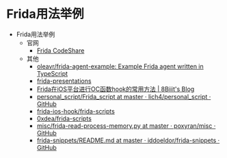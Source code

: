 # Frida用法举例

* Frida用法举例
  * 官网
    * [Frida CodeShare](https://codeshare.frida.re)
  * 其他
    * [oleavr/frida-agent-example: Example Frida agent written in TypeScript](https://github.com/oleavr/frida-agent-example)
    * [frida-presentations](https://github.com/frida/frida-presentations)
    * [Frida在iOS平台进行OC函数hook的常用方法 | 8Biiit's Blog](https://8biiit.github.io/2019/08/12/Frida/)
    * [personal_script/Frida_script at master · lich4/personal_script · GitHub](https://github.com/lich4/personal_script/tree/master/Frida_script)
    * [frida-ios-hook/frida-scripts](https://github.com/noobpk/frida-ios-hook/tree/master/frida-ios-hook/frida-scripts)
    * [0xdea/frida-scripts](https://github.com/0xdea/frida-scripts)
    * [misc/frida-read-process-memory.py at master · poxyran/misc · GitHub](https://github.com/poxyran/misc/blob/master/frida-read-process-memory.py)
    * [frida-snippets/README.md at master · iddoeldor/frida-snippets · GitHub](https://github.com/iddoeldor/frida-snippets/blob/master/README.md)
